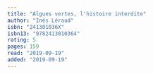 ```yaml
---
title: "Algues vertes, l'histoire interdite"
author: "Inès Léraud"
isbn: "241301036X"
isbn13: "9782413010364"
rating: 5
pages: 159
read: "2019-09-19"
added: "2019-09-19"
---
```


